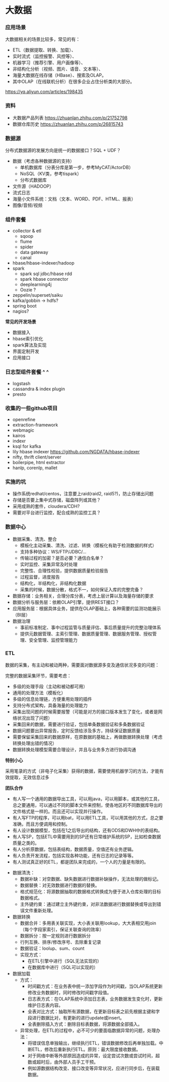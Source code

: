 # 大数据

### 应用场景

大数据相关的场景比较多，常见的有：
- ETL（数据提取、转换、加载）、
- 实时流式（监控报警、风控等）、
- 机器学习（推荐引擎、用户画像等）、
- 非结构化分析（视频、图片、语音、文本等）、
- 海量大数据在线存储（HBase）、搜索及OLAP。
- 其中OLAP（在线联机分析）在很多企业占住分析类的大部分。

https://yq.aliyun.com/articles/198435

### 资料

- 大数据产品列表 https://zhuanlan.zhihu.com/p/21752798
- 数据仓库历史 https://zhuanlan.zhihu.com/p/26815743

### 数据源

分布式数据源的发展方向是统一的数据接口？SQL + UDF？

- 数据（考虑各种数据源的支持）
  - 单机数据库（分表分库是第一步，参考MyCAT/ActorDB）
  - NoSQL（KV类，参考tispark）
  - 分布式数据库
- 文件源（HADOOP）
- 流式日志
- 海量小文件系统：文档（文本、WORD、PDF、HTML、报表）
- 图像/音频/视频

### 组件套餐

- collector & etl
  - sqoop
  - flume
  - spider
  - data gateway
  - canal
- hbase/hbase-indexer/hadoop
- spark
  - spark sql jdbc/hbase rdd
  - spark hbase connector
  - deeplearning4j
  - Oozie ?
- zeppelin/superset/saiku
- kafka/gobbin -> hdfs?
- spring boot
- nagios?

**常见的开发场景**

- 数据接入
- hbase索引优化
- spark算法及实现
- 界面定制开发
- 应用接口

### 日志型组件套餐 ^ ^

- logstash
- cassandra & index plugin
- presto

### 收集的一些github项目

- openrefine
- extraction-framework
- webmagic
- kairos
- indexr
- ksql for kafka
- lily hbase indexer https://github.com/NGDATA/hbase-indexer
- nifty, thrift client/server
- boilerpipe, html extractor
- hanlp, corenlp, mallet

### 实施的坑

- 操作系统redhat/centos，注意要上raid(raid2, raid5?)，防止存储出问题
- 存储是否要上集中式存储，磁盘阵列或其他？
- 采用成熟的套件，cloudera/CDH?
- 需要对平台进行监控，配合成熟的监控工具？

### 数据中心

- 数据采集、清洗、整合
  - 模板化主动采集、清洗、过滤、转换（模板化有助于检测数据的样式）
  - 支持多种协议：WS/FTP/JDBC/...
  - 传输过程的加密？是否必要？通信白名单？
  - 实时监控、采集异常及时处理
  - 完整性、合理性校验，提供数据质量检验报告
  - 过程监督，进度报告
  - 结构化，半结构化，非结构化数据
  - 采集的时候，数据分散，格式不一，如何保证入库的完整完备？
- 数据存储：业务相关，合理分库分表，考虑上层计算以及海量存储的要求
- 数据分析与服务层：依赖OLAP引擎，提供REST接口？
- 应用服务层：根据具体业务，提供在OLAP基础上，各种需要的监测功能展示（BI层）
- 数据治理
  - 事前标准制定、事中过程监管与质量评估、事后质量提升的完整治理体系
  - 提供元数据管理、主索引管理、数据质量管理、数据服务管理、授权管理、安全管理、监控管理能力

### ETL

数据的采集，有主动和被动两种，需要面对数据源多变及通信状况多变的问题：

完整的数据采集环节，需要考虑：
- 多级的处理手段（主动和被动都可用）
- 通用的处理方法（模板化）
- 多级的信息处理链，方便重用处理的插件
- 支持分布式架构，具备海量的处理能力
- 采集出现问题的时候需要报警（可能是对方的接口版本发生了变化，或者是网络状况出现了问题）
- 采集回来的数据，需要进行验证，包括单条数据验证和多条数据验证
- 数据问题要出异常报告，定时反馈给涉及多方，持续保证数据质量
- 需要保留采集回来的数据原样，在原数据的基础上，再做数据转换处理（考虑转换处理出错的情况）
- 数据转换处理模型需要合理设计，并且与业务多方进行协调沟通

**特别小心**

采用笔录的方式（非电子化采集）获得的数据，需要使用机器学习的方法，才能有效提取，无效信息过多

**团队合作**
- 有人写一个通用的数据导出工具，可以用java，可以用脚本，或其他的工具，总之要通用，可以通过不同的脚本文件来控制，使各地区的不同数据库导出的文件格式是一样的。而且还可以实现并行操作。
- 有人写FTP的程序，可以用bat，可以用ETL工具，可以用其他的方式，总之要准确，而且方便调用和控制。
- 有人设计数据模型，包括在1之后导出的结构，还有ODS和DWH中的表结构。
- 有人写SP，包括ETL中需要用到的SP还有日常维护系统的SP，比如检查数据质量之类的。
- 有人分析原数据，包括表结构，数据质量，空值还有业务逻辑。
- 有人负责开发流程，包括实现各种功能，还有日志的记录等等。
- 有人测试真正好的ETL，都是团队来完成的，一个人的力量是有限的。

* 数据清洗：
  - 数据补缺：对空数据、缺失数据进行数据补缺操作，无法处理的做标记。
  - 数据替换：对无效数据进行数据的替换。
  - 格式规范化：将源数据抽取的数据格式转换成为便于进入仓库处理的目标数据格式。
  - 主外键约束：通过建立主外键约束，对非法数据进行数据替换或导出到错误文件重新处理。
* 数据转换
    - 数据合并：多用表关联实现，大小表关联用lookup，大大表相交用join（每个字段家索引，保证关联查询的效率）
    - 数据拆分：按一定规则进行数据拆分
    - 行列互换、排序/修改序号、去除重复记录
    - 数据验证：loolup、sum、count
  - 实现方式：
    - 在ETL引擎中进行（SQL无法实现的）
    - 在数据库中进行（SQL可以实现的）
* 数据加载
  - 方式：
    - 时间戳方式：在业务表中统一添加字段作为时间戳，当OLAP系统更新修改业务数据时，同时修改时间戳字段值。
    - 日志表方式：在OLAP系统中添加日志表，业务数据发生变化时，更新维护日志表内容。
    - 全表对比方式：抽取所有源数据，在更新目标表之前先根据主键和字段进行数据比对，有更新的进行update或insert。
    - 全表删除插入方式：删除目标表数据，将源数据全部插入。
  - 异常处理，在ETL的过程中，必不可少的要面临数据异常的问题，处理办法：
    - 将错误信息单独输出，继续执行ETL，错误数据修改后再单独加载。中断ETL，修改后重新执行ETL。原则：最大限度接收数据。
    - 对于网络中断等外部原因造成的异常，设定尝试次数或尝试时间，超数或超时后，由外部人员手工干预。
    - 例如源数据结构改变、接口改变等异常状况，应进行同步后，在装载数据。
